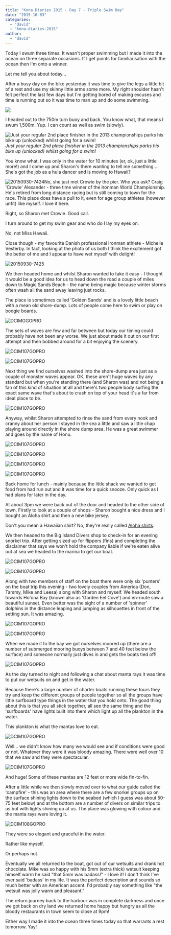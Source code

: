 ```yaml
---
title: "Kona Diaries 2015 - Day 7 - Triple Swim Day"
date: "2015-10-03"
categories: 
  - "david"
  - "kona-diaries-2015"
author: 
  - "david"
---
```


Today I swum three times. It wasn't proper swimming but I made it into the ocean on three separate occasions. If I get points for familiarisation with the ocean then I'm onto a winner.

Let me tell you about today...

After a busy day on the bike yesterday it was time to give the legs a little bit of a rest and use my skinny little arms some more. My right shoulder hasn't felt perfect the last few days but I'm getting bored of making excuses and time is running out so it was time to man up and do some swimming.

![](/images/2015/20150930-0213788.jpg)

I headed out to the 750m turn buoy and back. You know what, that means I swum 1,500m. Yup. I can count as well as swim (slowly).

![Just your regular 2nd place finisher in the 2013 championships parks his bike up (unlocked) whilst going for a swim!](/images/2015/20150930-0203765.jpg) 
*Just your regular 2nd place finisher in the 2013 championships parks his bike up (unlocked) whilst going for a swim!*

You know what, I was only in the water for 10 minutes (er, ok, just a little more!) and I come up and Sharon's there wanting to tell me something.... She's got the job as a hula dancer and is moving to Hawaii?

![20150930-7424](/images/2015/20150930-7424-300x400.jpg)No, she just met Crowie by the pier. Who you ask? Craig 'Crowie' Alexander - three time winner of the Ironman World Championship. He's retired from long distance racing but is still coming to town for the race. This place does have a pull to it, even for age group athletes (however unfit) like myself. I love it here.

Right, so Sharon met Crowie. Good call.

I turn around to get my swim gear and who do I lay my eyes on.

No, not Miss Hawaii.

Close though - my favourite Danish professional Ironman athlete - Michelle Vesterby. In fact, looking at the photo of us both I think the excitement got the better of me and I appear to have wet myself with delight!

![20150930-7425](/images/2015/20150930-7425.jpg)

We then headed home and whilst Sharon wanted to take it easy - I thought it would be a good idea for us to head down the road a couple of miles down to Magic Sands Beach - the name being magic because winter storms often wash all the sand away leaving just rocks.

The place is sometimes called 'Golden Sands' and is a lovely little beach with a mean old shore-dump. Lots of people come here to swim or play on boogie boards.

![DCIMGGOPRO](/images/2015/20150930-magicsands.jpg)

The sets of waves are few and far between but today our timing could probably have not been any worse. We just about made it out on our first attempt and then bobbed around for a bit enjoying the scenery.

![DCIM107GOPRO](/images/2015/20150930-0023836.jpg)

![DCIM107GOPRO](/images/2015/20150930-0104069.jpg)

Next thing we find ourselves washed into the shore-dump area just as a couple of monster waves appear. OK, these aren't huge waves by any standard but when you're standing there (and Sharon was) and not being a fan of this kind of situation at all and there's two people body surfing the exact same wave that's about to crash on top of your head it's a far from ideal place to be.

![DCIM107GOPRO](/images/2015/20150930-0043912.jpg)

Anyway, whilst Sharon attempted to rinse the sand from every nook and cranny about her person I stayed in the sea a little and saw a little chap playing around directly in the shore dump area. He was a great swimmer and goes by the name of Honu.

![DCIM107GOPRO](/images/2015/20150930-0073987.jpg)

![DCIM107GOPRO](/images/2015/20150930-0033872.jpg)

![DCIM107GOPRO](/images/2015/20150930-0134156.jpg)

![DCIM107GOPRO](/images/2015/20150930-0124128.jpg)

Back home for lunch - mainly because the little shack we wanted to get food from had run out and it was time for a quick snooze. Only quick as I had plans for later in the day.

At about 3pm we were back out of the door and headed to the other side of town. Firstly to look at a couple of shops - Sharon bought a nice dress and I bought an Aloha shirt and then a new bike jersey.

Don't you mean a Hawaiian shirt? No, they're really called [Aloha shirts](https://en.wikipedia.org/wiki/Aloha_shirt).

We then headed to the Big Island Divers shop to check-in for an evening snorkel trip. After getting sized up for flippers (fins) and completing the disclaimer that says we won't hold the company liable if we're eaten alive out at sea we headed to the marina to get our boat.

![DCIM107GOPRO](/images/2015/20150930-0024185.jpg)

![DCIM107GOPRO](/images/2015/20150930-0024193.jpg)

Along with two members of staff on the boat there were only six 'punters' on the boat trip this evening - two lovely couples from America (Don, Tammy, Mike and Leesa) along with Sharon and myself. We headed south towards Ho'ona Bay (known also as 'Garden Eel Cove') and en-route saw a beautiful sunset. Even better was the sight of a number of 'spinner' dolphins in the distance leaping and jumping as silhouettes in front of the setting sun. It was amazing.

![DCIM107GOPRO](/images/2015/20150930-0114323.jpg)

![DCIM107GOPRO](/images/2015/20150930-0104307.jpg)

When we made it to the bay we got ourselves moored up (there are a number of submerged mooring buoys between 7 and 40 feet below the surface) and someone normally just dives in and gets the boats tied off!

![DCIM107GOPRO](/images/2015/20150930-0144374.jpg)

As the day turned to night and following a chat about manta rays it was time to put our wetsuits on and get in the water.

Because there's a large number of charter boats running these tours they try and keep the different groups of people together so all the groups have little surfboard type things in the water that you hold onto. The good thing about this is that you all stick together, all see the same thing and the 'surfboards' have lights built into them which light up all the plankton in the water.

This plankton is what the mantas love to eat.

![DCIM107GOPRO](/images/2015/20150930-0264743.jpg)

Well... we didn't know how many we would see and if conditions were good or not. Whatever they were it was bloody amazing. There were well over 10 that we saw and they were spectacular.

![DCIM107GOPRO](/images/2015/20150930-0264814.jpg)

And huge! Some of these mantas are 12 feet or more wide fin-to-fin.

After a little while we then slowly moved over to what our guide called the 'campfire' - this was an area where there are a few snorkel groups up on the surface shining lights down to the seabed (which I guess was about 50-75 feet below) and at the bottom are a number of divers on similar trips to us but with lights shining up at us. The place was glowing with colour and the manta rays were loving it.

![DCIM108GOPRO](/images/2015/20150930-0365207.jpg)

They were so elegant and graceful in the water.

Rather like myself.

Or perhaps not.

Eventually we all returned to the boat, got out of our wetsuits and drank hot chocolate. Mike was so happy with his 5mm (extra thick) wetsuit keeping himself warm he said "that 5mm was badass!" - I love it! I don't think I've ever said 'badass' in my life. It was the perfect description and sounds so much better with an American accent. I'd probably say something like "the wetsuit was jolly warm and pleasant."

The return journey back to the harbour was in complete darkness and once we got back on dry land we returned home happy but hungry as all the bloody restaurants in town seem to close at 9pm!

Either way I made it into the ocean three times today so that warrants a rest tomorrow. Yay!
